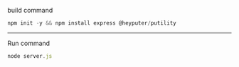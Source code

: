 build command
```js
npm init -y && npm install express @heyputer/putility
```
___
Run command 
```js
node server.js
```
